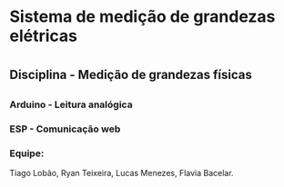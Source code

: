 <h1>Sistema de medição de grandezas elétricas<h1>
<h2> Disciplina - Medição de grandezas físicas <h2>

<h3>Arduino - Leitura analógica </h3>
<h3> ESP - Comunicação web </h3>


<h3>Equipe:</h3>

Tiago Lobão, Ryan Teixeira, Lucas Menezes, Flavia Bacelar.
